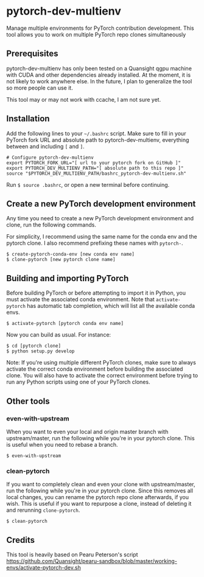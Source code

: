# pytorch-dev-multienv
Manage multiple environments for PyTorch contribution development. This tool
allows you to work on multiple PyTorch repo clones simultaneously

## Prerequisites

pytorch-dev-multienv has only been tested on a Quansight qgpu machine with CUDA
and other dependencies already installed. At the moment, it is not likely to
work anywhere else. In the future, I plan to generalize the tool so more people
can use it.

This tool may or may not work with ccache, I am not sure yet.

## Installation

Add the following lines to your `~/.bashrc` script. Make sure to fill in your
PyTorch fork URL and absolute path to pytorch-dev-multienv, everything between
and including `[` and `]`.

```
# Configure pytorch-dev-multienv
export PYTORCH_FORK_URL="[ url to your pytorch fork on GitHub ]"
export PYTORCH_DEV_MULTIENV_PATH="[ absolute path to this repo ]"
source "$PYTORCH_DEV_MULTIENV_PATH/bashrc_pytorch-dev-multienv.sh"
```

Run `$ source .bashrc`, or open a new terminal before continuing.

## Create a new PyTorch development environment

Any time you need to create a new PyTorch development environment and clone,
run the following commands.

For simplicity, I recommend using the same name for the conda env and the
pytorch clone. I also recommend prefixing these names with `pytorch-`.

```
$ create-pytorch-conda-env [new conda env name]
$ clone-pytorch [new pytorch clone name]
```

## Building and importing PyTorch

Before building PyTorch or before attempting to import it in Python, you must
activate the associated conda environment.  Note that `activate-pytorch` has
automatic tab completion, which will list all the available conda envs.

```
$ activate-pytorch [pytorch conda env name]
```

Now you can build as usual. For instance:

```
$ cd [pytorch clone]
$ python setup.py develop
```

Note: If you're using multiple different PyTorch clones, make sure to always
activate the correct conda environment before building the associated clone.
You will also have to activate the correct environment before trying to run any
Python scripts using one of your PyTorch clones.

## Other tools

### even-with-upstream

When you want to even your local and origin master branch with upstream/master,
run the following while you're in your pytorch clone. This is useful when you
need to rebase a branch.

```
$ even-with-upstream
```

### clean-pytorch

If you want to completely clean and even your clone with upstream/master, run
the following while you're in your pytorch clone. Since this removes all local
changes, you can rename the pytorch repo clone afterwards, if you wish. This is
useful if you want to repurpose a clone, instead of deleting it and rerunning
`clone-pytorch`.

```
$ clean-pytorch
```

## Credits

This tool is heavily based on Pearu Peterson's script https://github.com/Quansight/pearu-sandbox/blob/master/working-envs/activate-pytorch-dev.sh
